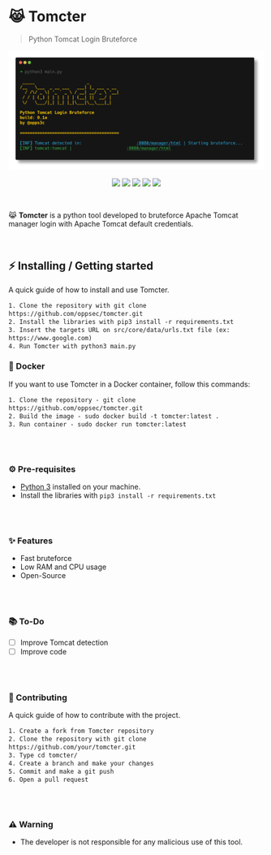 # 😹 Tomcter
> Python Tomcat Login Bruteforce

<div align="center">
    <img src="./assets/out.png">
</div>


<p align="center">
    <img src="https://img.shields.io/github/license/oppsec/tomcter?color=orange&logo=github&logoColor=orange&style=for-the-badge">
    <img src="https://img.shields.io/github/issues/oppsec/tomcter?color=orange&logo=github&logoColor=orange&style=for-the-badge">
    <img src="https://img.shields.io/github/stars/oppsec/tomcter?color=orange&label=STARS&logo=github&logoColor=orange&style=for-the-badge">
    <img src="https://img.shields.io/github/forks/oppsec/tomcter?color=orange&logo=github&logoColor=orange&style=for-the-badge">
    <img src="https://img.shields.io/github/languages/code-size/oppsec/tomcter?color=orange&logo=github&logoColor=orange&style=for-the-badge">
</p>

<br>

<p> 😹 <b>Tomcter</b> is a python tool developed to bruteforce Apache Tomcat manager login with Apache Tomcat default credentials. </p>

<br>

## ⚡ Installing / Getting started

<p> A quick guide of how to install and use Tomcter. </p>

```
1. Clone the repository with git clone https://github.com/oppsec/tomcter.git
2. Install the libraries with pip3 install -r requirements.txt
3. Insert the targets URL on src/core/data/urls.txt file (ex: https://www.google.com)
4. Run Tomcter with python3 main.py
```

### 🐳 Docker
If you want to use Tomcter in a Docker container, follow this commands:

```
1. Clone the repository - git clone https://github.com/oppsec/tomcter.git
2. Build the image - sudo docker build -t tomcter:latest .
3. Run container - sudo docker run tomcter:latest
```

<br><br>

### ⚙️ Pre-requisites
- [Python 3](https://www.python.org/downloads/) installed on your machine.
- Install the libraries with `pip3 install -r requirements.txt`

<br><br>

### ✨ Features
- Fast bruteforce
- Low RAM and CPU usage
- Open-Source

<br><br>

### 📚 To-Do
- [ ] Improve Tomcat detection
- [ ] Improve code

<br><br>

### 🔨 Contributing

A quick guide of how to contribute with the project.

```
1. Create a fork from Tomcter repository
2. Clone the repository with git clone https://github.com/your/tomcter.git
3. Type cd tomcter/
4. Create a branch and make your changes
5. Commit and make a git push
6. Open a pull request
```

<br><br>

### ⚠️ Warning
- The developer is not responsible for any malicious use of this tool.